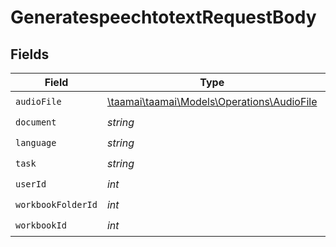 # GeneratespeechtotextRequestBody


## Fields

| Field                                                                              | Type                                                                               | Required                                                                           | Description                                                                        | Example                                                                            |
| ---------------------------------------------------------------------------------- | ---------------------------------------------------------------------------------- | ---------------------------------------------------------------------------------- | ---------------------------------------------------------------------------------- | ---------------------------------------------------------------------------------- |
| `audioFile`                                                                        | [\taamai\taamai\Models\Operations\AudioFile](../../Models/Operations/AudioFile.md) | :heavy_check_mark:                                                                 | N/A                                                                                |                                                                                    |
| `document`                                                                         | *string*                                                                           | :heavy_check_mark:                                                                 | N/A                                                                                | new                                                                                |
| `language`                                                                         | *string*                                                                           | :heavy_check_mark:                                                                 | N/A                                                                                | en                                                                                 |
| `task`                                                                             | *string*                                                                           | :heavy_check_mark:                                                                 | N/A                                                                                | transcribe                                                                         |
| `userId`                                                                           | *int*                                                                              | :heavy_check_mark:                                                                 | N/A                                                                                | 1                                                                                  |
| `workbookFolderId`                                                                 | *int*                                                                              | :heavy_check_mark:                                                                 | N/A                                                                                | 1                                                                                  |
| `workbookId`                                                                       | *int*                                                                              | :heavy_check_mark:                                                                 | N/A                                                                                | 1                                                                                  |